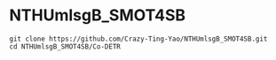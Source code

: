 # NTHUmlsgB_SMOT4SB

```
git clone https://github.com/Crazy-Ting-Yao/NTHUmlsgB_SMOT4SB.git
cd NTHUmlsgB_SMOT4SB/Co-DETR
```